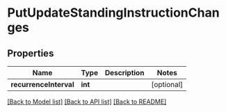 # PutUpdateStandingInstructionChanges

## Properties
Name | Type | Description | Notes
------------ | ------------- | ------------- | -------------
**recurrenceInterval** | **int** |  | [optional] 

[[Back to Model list]](../../README.md#documentation-for-models) [[Back to API list]](../../README.md#documentation-for-api-endpoints) [[Back to README]](../../README.md)

